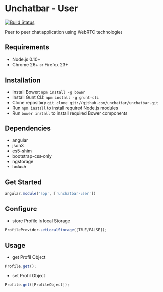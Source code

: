 # Unchatbar - User
[![Build Status](https://travis-ci.org/unchatbar/unchatbar-user.svg?branch=master)](https://travis-ci.org/unchatbar/unchatbar-user)

Peer to peer chat application using WebRTC technologies

## Requirements
* Node.js 0.10+
* Chrome 26+ or Firefox 23+

## Installation
* Install Bower: `npm install -g bower`
* Install Gunt CLI: `npm install -g grunt-cli`
* Clone repository `git clone git://github.com/unchatbar/unchatbar.git`
* Run `npm install` to install required Node.js modules
* Run `bower install` to install required Bower components

## Dependencies
* angular
* json3
* es5-shim
* bootstrap-css-only
* ngstorage
* lodash

## Get Started
>
```javascript
angular.module('app', ['unchatbar-user'])
```

## Configure
* store Profile in local Storage
>
```javascript
ProfileProvider.setLocalStorage([TRUE/FALSE]);
```

## Usage
* get Profil Object
>
```javascript
Profile.get();
```

* set Profil Object
>
```javascript
Profile.get([ProfileObject]);
```
